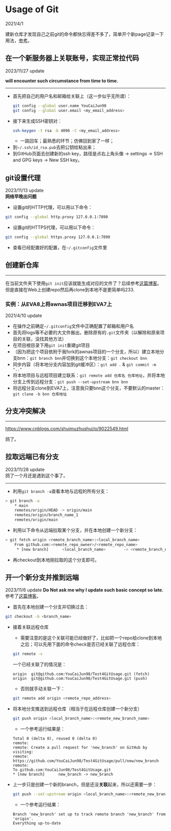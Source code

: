 # Usage of Git  

2021/4/1  

建新仓库才发现自己之前git的命令都快忘得差不多了，简单开个新page记录一下用法，[参考](https://www.bootcss.com/p/git-guide/)。  

## 在一个新服务器上关联账号，实现正常拉代码
2023/11/27 update  

**will encounter such circumstance from time to time.**  

---  
* 首先把自己的用户名和邮箱给关联上（这一步似乎无所谓）：  
    ```bash  
    git config --global user.name YouCaiJun98  
    git config --global user.email <my_email_address>  
    ```  
* 接下来生成SSH密钥对：  
    ```bash  
    ssh-keygen -t rsa -b 4096 -C <my_email_address>
    ```  
    * 一路回车；最熟悉的环节；仿佛回到家了一样；  
* 到`~/.ssh/id_rsa.pub`去把公钥给粘出来；  
* 到GitHub页面去创建新的ssh key，路径是点右上角头像 -> settings -> SSH and GPG keys -> New SSH key。  



## git设置代理  
2023/11/13 update  
**网络早晚出问题**
* 设置git的HTTP代理，可以用以下命令：
```bash  
git config --global http.proxy 127.0.0.1:7890
```  
* 设置git的HTTPS代理，可以用以下命令：
```bash  
git config --global https.proxy 127.0.0.1:7890
```  
* 查看已经配置好的配置，在`~/.gitconfig`文件里  


## 创建新仓库  
---
在当前文件夹下使用`git init`应该就能生成对应的文件了？后续参考[这篇博客](https://blog.csdn.net/zamamiro/article/details/70172900)。但是直接在Web上创建repo然后再clone到本地不是更简单吗233.  

### 实例：从EVA8上将awnas项目迁移到EVA7上  
2021/4/10 update  
* 在操作之前确定`~/.gitconfig`文件中正确配置了邮箱和用户名  
* 首先将logs等不必要的大文件搬出，删除原有的`.git`文件夹（以解除和原来项目的关联，没找其他方法）  
* 在项目根目录下用`git init`重建git项目  
* （因为把这个项目依附于我fork的awnas项目的一个分支，所以）建立本地分支bnn：`git branch bnn`并切换到这个本地分支：`git checkout bnn`  
* 同步内容（将本地分支内容加到git缓冲区）：`git add .` & `git commit -m ".."`  
* 将本地项目与远程项目建立联系：`git remote add 仓库名 仓库地址`，并将本地分支上传到远程分支：`git push --set-upstream bnn bnn`  
* 将远程分支clone到EVA7上，注意我只要bnn这个分支，不要默认的master：`git clone -b bnn 仓库地址`  

## 分支冲突解决  
---
https://www.cnblogs.com/shuimuzhushui/p/9022549.html  

鸽了。  

## 拉取远端已有分支  
2023/11/28 update  
鸽了一个月还是遇到这个事了。

---  
* 利用`git branch -a`查看本地与远程的所有分支：  
```bash  
> git branch -a
    * main  
    remotes/origin/HEAD -> origin/main  
    remotes/origin/branch_name_1
    remotes/origin/main
```  
* 利用以下命令从远端拉取某个分支，并在本地创建一个新分支：  
```bash
> git fetch origin <remote_branch_name>:<local_branch_name>  
    From github.com:<remote_repo_owner>/<remote_repo_name>  
     * [new branch]      <local_branch_name>        -> <remote_branch_name>  
```  
* 再checkout到本地刚拉取的这个分支即可。  


## 开一个新分支并推到远端   
2023/11/6 update
**Do Not ask me why I update such basic concept so late.**  
参考了[这篇博客](https://blog.csdn.net/wangfei0225_/article/details/130734732)。  
* 首先在本地创建一个分支并切换过去：
```bash
git checkout -b <branch_name>
```
* 接着关联远程仓库  
    * 需要注意的是这个关联可能已经做好了，比如把一个repo给clone到本地之后；可以先用下面的命令check是否已经关联了远程仓库：  
    ```bash
    git remote -v
    ```  
    一个已经关联了的情况是：
    ```command  
    origin  git@github.com:YouCaiJun98/Test4GitUsage.git (fetch)
    origin  git@github.com:YouCaiJun98/Test4GitUsage.git (push)
    ```  
    * 否则就手动关联一下：  
    ```bash  
    git remote add origin <remote_repo_address>
    ```  
* 将本地分支推送到远程仓库（相当于在远程仓库创建一个新分支）  
    ```bash  
    git push origin <local_branch_name>:<remote_new_branch_name>  
    ``` 

    * 一个参考运行结果是：  
    ```command  
    Total 0 (delta 0), reused 0 (delta 0)
    remote:
    remote: Create a pull request for 'new_branch' on GitHub by visiting:
    remote:      https://github.com/YouCaiJun98/Test4GitUsage/pull/new/new_branch
    remote:
    To github.com:YouCaiJun98/Test4GitUsage.git
    * [new branch]      new_branch -> new_branch
    ```  

* 上一步只是创建一个新的branch，但是还没**关联**起来，所以还需要一步：  
    ```bash  
    git push --set-upstream origin <local_branch_name>:<remote_new_branch_name>  
    ```  

    * 一个参考运行结果：  
    ```command  
    Branch 'new_branch' set up to track remote branch 'new_branch' from 'origin'.
    Everything up-to-date
    ```  


